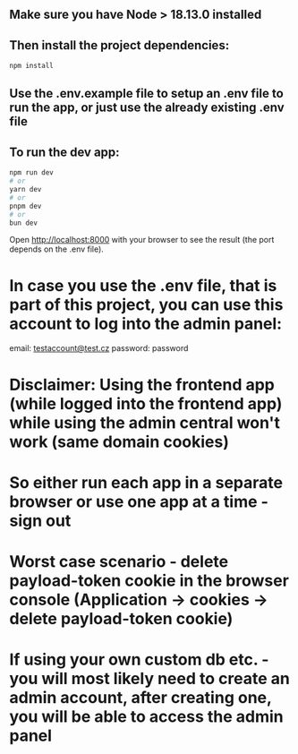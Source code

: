 ## Make sure you have Node > 18.13.0 installed

## Then install the project dependencies:

```bash
npm install
```

## Use the **.env.example** file to setup an **.env** file to run the app, or just use the already existing **.env** file

## To run the dev app:

```bash
npm run dev
# or
yarn dev
# or
pnpm dev
# or
bun dev
```

Open [http://localhost:8000](http://localhost:8000) with your browser to see the result (the port depends on the .env file).

# In case you use the .env file, that is part of this project, you can use this account to log into the admin panel:

email: testaccount@test.cz
password: password

# Disclaimer: Using the frontend app (while logged into the frontend app) while using the admin central won't work (same domain cookies)

# So either run each app in a separate browser or use one app at a time - sign out

# Worst case scenario - delete payload-token cookie in the browser console (Application -> cookies -> delete payload-token cookie)

# If using your own custom db etc. - you will most likely need to create an admin account, after creating one, you will be able to access the admin panel
